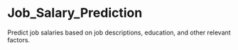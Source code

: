 # Job_Salary_Prediction
Predict job salaries based on job descriptions, education, and other relevant factors.

